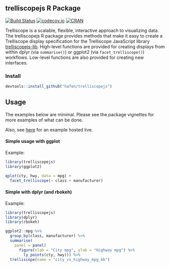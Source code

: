 ## trelliscopejs R Package

[![Build Status](https://travis-ci.org/hafen/trelliscopejs.svg?branch=master)](https://travis-ci.org/hafen/trelliscopejs)
[![codecov.io](https://codecov.io/github/hafen/trelliscopejs/coverage.svg?branch=master)](https://codecov.io/github/hafen/trelliscopejs?branch=master)
[![CRAN](http://www.r-pkg.org/badges/version/trelliscopejs)](https://cran.r-project.org/package=trelliscopejs)

Trelliscope is a scalable, flexible, interactive approach to visualizing data. The trelliscopejs R package provides methods that make it easy to create a Trelliscope display specification for the Trelliscope JavaScript library [trelliscopejs-lib](https://github.com/hafen/trelliscopejs-lib). High-level functions are provided for creating displays from within dplyr (via `summarise()`) or ggplot2 (via `facet_trelliscope()`) workflows. Low-level functions are also provided for creating new interfaces.

### Install

```r
devtools::install_github("hafen/trelliscopejs")
```

## Usage

The examples below are minimal. Please see the package vignettes for more examples of what can be done.

Also, see [here](http://hafen.github.io/trelliscopejs-demo/) for an example hosted live.

#### Simple usage with ggplot

Example:

```r
library(trelliscopejs)
library(ggplot2)

qplot(cty, hwy, data = mpg) +
  facet_trelliscope(~ class + manufacturer)
```

#### Simple with dplyr (and rbokeh)

Example:

```r
library(trelliscopejs)
library(dplyr)
library(rbokeh)

ggplot2::mpg %>%
  group_by(class, manufacturer) %>%
  summarise(
    panel = panel(
      figure(xlab = "City mpg", ylab = "Highway mpg") %>%
        ly_points(cty, hwy))) %>%
  trelliscope(name = "city_vs_highway_mpg_bk")
```
